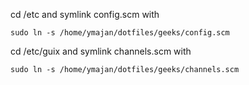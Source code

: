 cd /etc and symlink config.scm with
```
sudo ln -s /home/ymajan/dotfiles/geeks/config.scm
```

cd /etc/guix and symlink channels.scm with
```
sudo ln -s /home/ymajan/dotfiles/geeks/channels.scm
```
